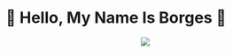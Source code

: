 # 🙌 Hello, My Name Is Borges 🙌

<a href="https://github-readme-stats.vercel.app/api?username=SkyMonsterBR&show_icons=true&theme=dracula">

<a href="https://github-readme-stats.vercel.app/api/top-langs/username=SkyMonsterBR&layout=compact&theme=dracula">


<p align="center">
<img src="https://cdn.discordapp.com/emojis/783542677891317780.gif">
<br>
